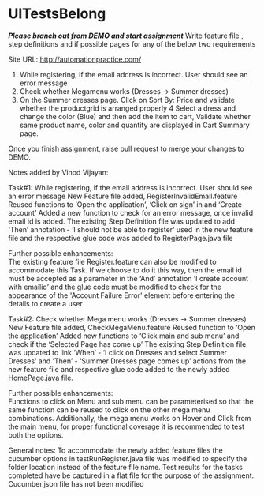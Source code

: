 # UITestsBelong

***Please branch out from DEMO and start assignment***
Write feature file , step definitions and if possible pages for any of the below two requirements 

Site URL: http://automationpractice.com/

1.	While registering, if the email address is incorrect. User should see an error message
2.	Check whether Megamenu works (Dresses -> Summer dresses)
3.	On the Summer dresses page. Click on Sort By: Price and validate whether the productgrid is arranged properly
4	Select a dress and change the color (Blue) and then add the item to cart, Validate	whether same product name, color and quantity are displayed in Cart Summary page.

Once you finish assignment,
raise pull request to merge your changes to DEMO. 

Notes added by Vinod Vijayan:

Task#1: While registering, if the email address is incorrect. User should see an error message
New Feature file added, RegisterInvalidEmail.feature
Reused functions to ‘Open the application’, ‘Click on sign’ in and ‘Create account’
Added a new function to check for an error message, once invalid email id is added.
The existing Step Definition file was updated to add ‘Then’ annotation - ‘I should not be able to register’ used in the new feature file and the respective glue code was added to RegisterPage.java file

Further possible enhancements:  
The existing feature file Register.feature can also be modified to accommodate this Task. If we choose to do it this way, then the email id must be accepted as a parameter in the ‘And’ annotation ‘I create account with emailid’ and the glue code must be modified to check for the appearance of the 'Account Failure Error' element before entering the details to create a user 

Task#2: Check whether Mega menu works (Dresses -> Summer dresses)
New Feature file added, CheckMegaMenu.feature
Reused function to ‘Open the application’
Added new functions to ‘Click main and sub menu’ and check if the ‘Selected Page has come up’
The existing Step Definition file was updated to link ‘When’ - ‘I click on Dresses and select Summer Dresses’ and ‘Then’ - ‘Summer Dresses page comes up’ actions from the new feature file and respective glue code added to the newly added HomePage.java file.

Further possible enhancements:  
Functions to click on Menu and sub menu can be parameterised so that the same function can be reused to click on  the other mega menu combinations. Additionally, the mega menu works on Hover and Click from the main menu, for proper functional coverage it is recommended to test both the options.

General notes:
To accommodate the newly added feature files the cucumber options in testRunRegister.java file was modified to specify the folder location instead of the feature file name.
Test results for the tasks completed have be captured in a flat file for the purpose of the assignment. Cucumber.json file has not been modified
